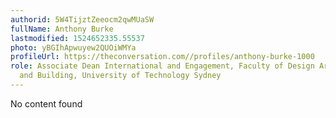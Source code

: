 ```yaml
---
authorid: 5W4TijztZeeocm2qwMUaSW
fullName: Anthony Burke
lastmodified: 1524652335.55537
photo: yBGIhApwuyew2QUOiWMYa
profileUrl: https://theconversation.com//profiles/anthony-burke-1000
role: Associate Dean International and Engagement, Faculty of Design Architecture
  and Building, University of Technology Sydney
---
```

No content found